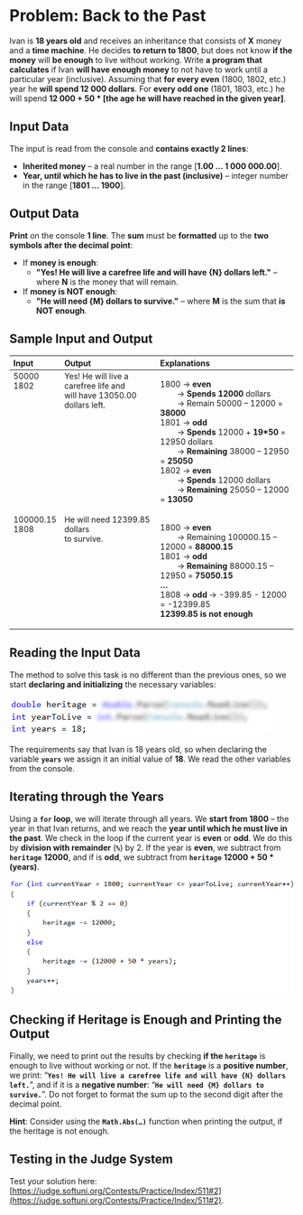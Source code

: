 # Problem: Back to the Past

Ivan is **18 years old** and receives an inheritance that consists of **X** money and a **time machine**. He decides **to return to 1800**, but does not know **if the money** will **be enough** to live without working. Write **a program that calculates** if Ivan **will have enough money** to not have to work until a particular year (inclusive). Assuming that **for every even** (1800, 1802, etc.) year he **will spend 12 000 dollars**. For **every odd one** (1801, 1803, etc.) he will spend **12 000 + 50 * [the age he will have reached in the given year]**.

## Input Data

The input is read from the console and **contains exactly 2 lines**:
  * **Inherited money** – a real number in the range [**1.00 … 1 000 000.00**].
  * **Year, until which he has to live in the past (inclusive)** – integer number in the range [**1801 … 1900**].

## Output Data

**Print** on the console **1 line**. The **sum** must be **formatted** up to the **two symbols after the decimal point**:
  * If **money is enough**:
    * **"Yes! He will live a carefree life and will have {N} dollars left."** – where **N** is the money that will remain.
  * If **money is NOT enough**:
    * **"He will need {М} dollars to survive."** – where **M** is the sum that **is NOT enough**.

## Sample Input and Output

<table>
<thead>
<tr>
<th align="left"><strong>Input</strong></th>
<th align="left"><strong>Output</strong></th>
<th align="left"><strong>Explanations</strong></th>
</tr>
</thead>
<tbody>
<tr>
<td valign="top">50000<br>1802</td>
<td valign="top">Yes! He will live a carefree life and<br> will have 13050.00 dollars left.</td>
<td valign="top"><p>1800 &rarr; <strong>even</strong><br> 
 	&nbsp;	&nbsp;	&nbsp;	&nbsp;  &rarr; <strong>Spends 12000</strong> dollars <br>
  &nbsp;	&nbsp;	&nbsp;	&nbsp;  &rarr; Remain 50000 – 12000 = <strong>38000</strong><br>
1801 &rarr; <strong>odd</strong> <br>
	&nbsp;	&nbsp;	&nbsp;	&nbsp;  &rarr; <strong>Spends</strong> 12000 + <strong>19*50</strong> = 12950 dollars<br>
	&nbsp;	&nbsp;	&nbsp;	&nbsp;  &rarr; <strong>Remaining</strong> 38000 – 12950 = <strong>25050</strong><br>
1802 &rarr; <strong>even</strong> <br>
	&nbsp;	&nbsp;	&nbsp;	&nbsp;  &rarr; <strong>Spends</strong> 12000 dollars<br>
	&nbsp;	&nbsp;	&nbsp;	&nbsp;  &rarr; <strong>Remaining</strong> 25050 – 12000 = <strong>13050</strong></p></td>
</tr>
<tr>
<td valign="top">100000.15<br>1808</td>
<td valign="top">He will need 12399.85 dollars<br> to survive.</td>
<td valign="top"><p>1800 &rarr; <strong>even</strong><br> 
  &nbsp;	&nbsp;	&nbsp;	&nbsp;  &rarr; Remaining 100000.15 – 12000 = <strong>88000.15</strong><br>
1801 &rarr; <strong>odd</strong> <br>
	&nbsp;	&nbsp;	&nbsp;	&nbsp;  &rarr; <strong>Remaining</strong> 88000.15 – 12950 = <strong>75050.15</strong><br>
<strong>…</strong><br>
1808 &rarr; <strong>odd</strong> &rarr; -399.85 - 12000 = -12399.85<br>
<strong>12399.85 is not enough</strong>
</p></td>
</tr>
</tbody>
</table>    

## Reading the Input Data

The method to solve this task is no different than the previous ones, so we start **declaring and initializing** the necessary variables:

![](/assets/chapter-5-2-images/03.Back-to-the-past-01.png)

The requirements say that Ivan is 18 years old, so when declaring the variable **`years`** we assign it an initial value of **18**. We read the other variables from the console.

## Iterating through the Years

Using a **`for` loop**, we will iterate through all years. We **start from 1800** – the year in that Ivan returns, and we reach the **year until which he must live in the past**. We check in the loop if the current year is **even** or **odd**. We do this by **division with remainder** (**`%`**) by 2. If the year is **even**, we subtract from **`heritage`** **12000**, and if is **odd**, we subtract from **`heritage`** **12000 + 50 * (years)**.

![](/assets/chapter-5-2-images/03.Back-to-the-past-02.png)

## Checking if Heritage is Enough and Printing the Output

Finally, we need to print out the results by checking **if the `heritage`** is enough to live without working or not. If the **`heritage`** is a **positive number**, we print: “**`Yes! He will live a carefree life and will have {N} dollars left.`**”, and if it is a **negative number**: “**`He will need {М} dollars to survive.`**”. Do not forget to format the sum up to the second digit after the decimal point.

**Hint**: Consider using the **`Math.Abs(…)`** function when printing the output, if the heritage is not enough.

## Testing in the Judge System

Test your solution here: [https://judge.softuni.org/Contests/Practice/Index/511#2](https://judge.softuni.org/Contests/Practice/Index/511#2).
